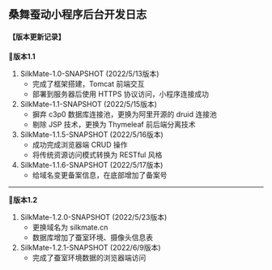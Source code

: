 ## 桑舞蚕动小程序后台开发日志
#### 【版本更新记录】
**🍺版本1.1**
1. SilkMate-1.0-SNAPSHOT (2022/5/13版本)
    * 完成了框架搭建，Tomcat 前端交互
    * 部署到服务器后使用 HTTPS 协议访问，小程序连接成功
2. SilkMate-1.1-SNAPSHOT (2022/5/15版本)
    * 摒弃 c3p0 数据库连接池，更换为阿里开源的 druid 连接池
    * 剔除 JSP 技术，更换为 Thymeleaf 前后端分离技术
3. SilkMate-1.1.5-SNAPSHOT (2022/5/16版本)
    * 成功完成浏览器端 CRUD 操作
    * 将传统资源访问模式转换为 RESTful 风格
4. SilkMate-1.1.6-SNAPSHOT (2022/5/17版本)
    * 给域名变更备案信息，在底部增加了备案号
<hr>

**🍺版本1.2**
1. SilkMate-1.2.0-SNAPSHOT (2022/5/23版本)
    * 更换域名为 silkmate.cn
    * 数据库增加了蚕室环境、摄像头信息表
2. SilkMate-1.2.1-SNAPSHOT (2022/6/9版本)
    * 完成了蚕室环境数据的浏览器端访问
